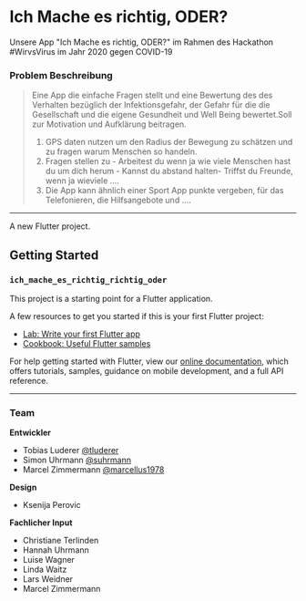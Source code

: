 # Ich Mache es richtig, ODER?

Unsere App "Ich Mache es richtig, ODER?" im Rahmen des Hackathon #WirvsVirus im Jahr 2020 gegen COVID-19


### Problem Beschreibung
> Eine App die einfache Fragen stellt und eine Bewertung des des Verhalten bezüglich der Infektionsgefahr, der Gefahr für die die Gesellschaft und die eigene Gesundheit und Well Being bewertet.Soll zur Motivation und Aufklärung beitragen.
> 1. GPS daten nutzen um den Radius der Bewegung zu schätzen und zu fragen warum Menschen so handeln.
> 2. Fragen stellen zu - Arbeitest du wenn ja wie viele Menschen hast du um dich herum - Kannst du abstand halten- Triffst du Freunde, wenn ja wieviele ....
> 3. Die App kann ähnlich einer Sport App punkte vergeben, für das Telefonieren, die Hilfsangebote und ....


-----

A new Flutter project.

## Getting Started
### ``ich_mache_es_richtig_richtig_oder``

This project is a starting point for a Flutter application.

A few resources to get you started if this is your first Flutter project:

- [Lab: Write your first Flutter app](https://flutter.dev/docs/get-started/codelab)
- [Cookbook: Useful Flutter samples](https://flutter.dev/docs/cookbook)

For help getting started with Flutter, view our
[online documentation](https://flutter.dev/docs), which offers tutorials,
samples, guidance on mobile development, and a full API reference.


-----

### Team

**Entwickler**
- Tobias Luderer [@tluderer](https://github.com/tluderer)
- Simon Uhrmann [@suhrmann](https://github.com/suhrmann)
- Marcel Zimmermann [@marcellus1978](https://github.com/marcellus1978)

**Design**
- Ksenija Perovic

**Fachlicher Input**
- Christiane Terlinden
- Hannah Uhrmann
- Luise Wagner
- Linda Waitz
- Lars Weidner
- Marcel Zimmermann
